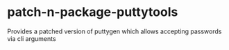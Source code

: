 # patch-n-package-puttytools
Provides a patched version of puttygen which allows accepting passwords via cli arguments
